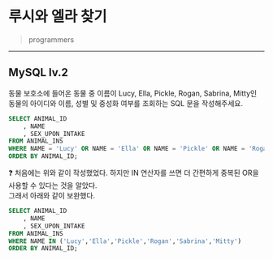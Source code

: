 # 루시와 엘라 찾기

> programmers
> 

---

## MySQL lv.2
동물 보호소에 들어온 동물 중 이름이 Lucy, Ella, Pickle, Rogan, Sabrina, Mitty인 동물의 아이디와 이름, 성별 및 중성화 여부를 조회하는 SQL 문을 작성해주세요.

```sql
SELECT ANIMAL_ID
    , NAME
    , SEX_UPON_INTAKE
FROM ANIMAL_INS
WHERE NAME = 'Lucy' OR NAME = 'Ella' OR NAME = 'Pickle' OR NAME = 'Rogan' OR NAME = 'Sabrina' OR NAME = 'Mitty'
ORDER BY ANIMAL_ID;
```
<aside>
❓ 처음에는 위와 같이 작성했었다.
하지만 IN 연산자를 쓰면 더 간편하게 중복된 OR을 사용할 수 있다는 것을 알았다. <br>
그래서 아래와 같이 보완했다.
</aside>

```sql
SELECT ANIMAL_ID
    , NAME
    , SEX_UPON_INTAKE
FROM ANIMAL_INS
WHERE NAME IN ('Lucy','Ella','Pickle','Rogan','Sabrina','Mitty')
ORDER BY ANIMAL_ID;
```